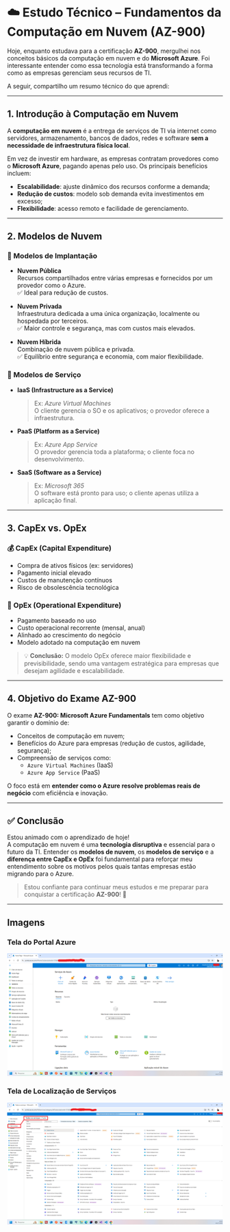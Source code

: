 # ☁️ Estudo Técnico – Fundamentos da Computação em Nuvem (AZ-900)

Hoje, enquanto estudava para a certificação **AZ-900**, mergulhei nos conceitos básicos da computação em nuvem e do **Microsoft Azure**. Foi interessante entender como essa tecnologia está transformando a forma como as empresas gerenciam seus recursos de TI.

A seguir, compartilho um resumo técnico do que aprendi:

---

## 1. Introdução à Computação em Nuvem

A **computação em nuvem** é a entrega de serviços de TI via internet como servidores, armazenamento, bancos de dados, redes e software **sem a necessidade de infraestrutura física local**.

Em vez de investir em hardware, as empresas contratam provedores como o **Microsoft Azure**, pagando apenas pelo uso. Os principais benefícios incluem:

- **Escalabilidade**: ajuste dinâmico dos recursos conforme a demanda;
- **Redução de custos**: modelo sob demanda evita investimentos em excesso;
- **Flexibilidade**: acesso remoto e facilidade de gerenciamento.

---

## 2. Modelos de Nuvem

### 🔹 Modelos de Implantação

- **Nuvem Pública**  
  Recursos compartilhados entre várias empresas e fornecidos por um provedor como o Azure.  
  ✅ Ideal para redução de custos.

- **Nuvem Privada**  
  Infraestrutura dedicada a uma única organização, localmente ou hospedada por terceiros.  
  ✅ Maior controle e segurança, mas com custos mais elevados.

- **Nuvem Híbrida**  
  Combinação de nuvem pública e privada.  
  ✅ Equilíbrio entre segurança e economia, com maior flexibilidade.

### 🔸 Modelos de Serviço

- **IaaS (Infrastructure as a Service)**  
  > Ex: *Azure Virtual Machines*  
  O cliente gerencia o SO e os aplicativos; o provedor oferece a infraestrutura.

- **PaaS (Platform as a Service)**  
  > Ex: *Azure App Service*  
  O provedor gerencia toda a plataforma; o cliente foca no desenvolvimento.

- **SaaS (Software as a Service)**  
  > Ex: *Microsoft 365*  
  O software está pronto para uso; o cliente apenas utiliza a aplicação final.

---

## 3. CapEx vs. OpEx

### 💰 CapEx (Capital Expenditure)

- Compra de ativos físicos (ex: servidores)
- Pagamento inicial elevado
- Custos de manutenção contínuos
- Risco de obsolescência tecnológica

### 🔄 OpEx (Operational Expenditure)

- Pagamento baseado no uso
- Custo operacional recorrente (mensal, anual)
- Alinhado ao crescimento do negócio
- Modelo adotado na computação em nuvem

> 💡 **Conclusão:** O modelo OpEx oferece maior flexibilidade e previsibilidade, sendo uma vantagem estratégica para empresas que desejam agilidade e escalabilidade.

---

## 4. Objetivo do Exame AZ-900

O exame **AZ-900: Microsoft Azure Fundamentals** tem como objetivo garantir o domínio de:

- Conceitos de computação em nuvem;
- Benefícios do Azure para empresas (redução de custos, agilidade, segurança);
- Compreensão de serviços como:
  - `Azure Virtual Machines` (IaaS)
  - `Azure App Service` (PaaS)

O foco está em **entender como o Azure resolve problemas reais de negócio** com eficiência e inovação.

---

## ✅ Conclusão

Estou animado com o aprendizado de hoje!  
A computação em nuvem é uma **tecnologia disruptiva** e essencial para o futuro da TI. Entender os **modelos de nuvem**, os **modelos de serviço** e a **diferença entre CapEx e OpEx** foi fundamental para reforçar meu entendimento sobre os motivos pelos quais tantas empresas estão migrando para o Azure.

> Estou confiante para continuar meus estudos e me preparar para conquistar a certificação **AZ-900**! 🚀

---

## Imagens

### Tela do Portal Azure

![Diagrama da Arquitetura](images/Tela_Portal.png)

### Tela de Localização de Serviços

![Diagrama da Arquitetura](images/Localização_Serviços.png)

